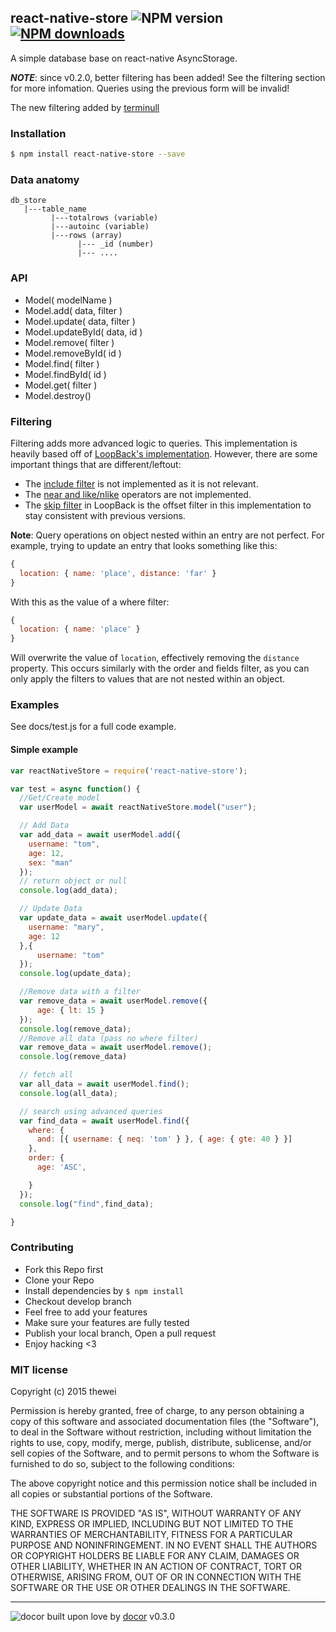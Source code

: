 ## react-native-store ![NPM version](https://img.shields.io/npm/v/react-native-store.svg?style=flat) [![NPM downloads](http://img.shields.io/npm/dm/react-native-store.svg?style=flat-square)](https://npmjs.org/package/react-native-store)

A simple database base on react-native AsyncStorage.

***NOTE***: since v0.2.0, better filtering has been added! See the filtering section for more infomation. Queries using the previous form will be invalid!

The new filtering added by [terminull](https://github.com/terminull/react-native-store/tree/better-filter)

### Installation
```bash
$ npm install react-native-store --save
```

### Data anatomy
```
db_store
   |---table_name
         |---totalrows (variable)
         |---autoinc (variable)
         |---rows (array)
         	   |--- _id (number)
         	   |--- ....

```

### API
- Model( modelName )
- Model.add( data, filter )
- Model.update( data, filter )
- Model.updateById( data, id )
- Model.remove( filter )
- Model.removeById( id )
- Model.find( filter )
- Model.findById( id )
- Model.get( filter )
- Model.destroy()

### Filtering

Filtering adds more advanced logic to queries. This implementation is heavily
based off of [LoopBack's implementation](https://docs.strongloop.com/display/public/LB/Querying+data#Queryingdata-Filters).
However, there are some important things that are different/leftout:

- The [include filter](https://docs.strongloop.com/display/public/LB/Include+filter) is not implemented as it is not relevant.
- The [near and like/nlike](https://docs.strongloop.com/display/public/LB/Where+filter#Wherefilter-likeandnlike) operators are not implemented.
- The [skip filter](https://docs.strongloop.com/display/public/LB/Skip+filter) in LoopBack is the offset filter in this implementation to
  stay consistent with previous versions.

**Note**: Query operations on object nested within an entry are not perfect.
For example, trying to update an entry that looks something like this:

```javascript
{
  location: { name: 'place', distance: 'far' }
}
```

With this as the value of a where filter:

```javascript
{
  location: { name: 'place' }
}
```

Will overwrite the value of `location`, effectively removing the `distance` 
property.
This occurs similarly with the order and fields filter, as you can only apply
the filters to values that are not nested within an object.

### Examples

See docs/test.js for a full code example.

#### Simple example
```js
var reactNativeStore = require('react-native-store');

var test = async function() {
  //Get/Create model
  var userModel = await reactNativeStore.model("user");

  // Add Data
  var add_data = await userModel.add({
    username: "tom",
    age: 12,
    sex: "man"
  });
  // return object or null
  console.log(add_data);

  // Update Data
  var update_data = await userModel.update({
    username: "mary",
    age: 12
  },{
      username: "tom"
  });
  console.log(update_data);

  //Remove data with a filter
  var remove_data = await userModel.remove({
      age: { lt: 15 }
  });
  console.log(remove_data);
  //Remove all data (pass no where filter)
  var remove_data = await userModel.remove();
  console.log(remove_data)

  // fetch all
  var all_data = await userModel.find();
  console.log(all_data);

  // search using advanced queries
  var find_data = await userModel.find({
    where: {
      and: [{ username: { neq: 'tom' } }, { age: { gte: 40 } }]
    },
    order: {
      age: 'ASC',

    }
  });
  console.log("find",find_data);

}
```
### Contributing
- Fork this Repo first
- Clone your Repo
- Install dependencies by `$ npm install`
- Checkout develop branch
- Feel free to add your features
- Make sure your features are fully tested
- Publish your local branch, Open a pull request
- Enjoy hacking <3

### MIT license
Copyright (c) 2015 thewei

Permission is hereby granted, free of charge, to any person obtaining a copy
of this software and associated documentation files (the &quot;Software&quot;), to deal
in the Software without restriction, including without limitation the rights
to use, copy, modify, merge, publish, distribute, sublicense, and/or sell
copies of the Software, and to permit persons to whom the Software is
furnished to do so, subject to the following conditions:

The above copyright notice and this permission notice shall be included in
all copies or substantial portions of the Software.

THE SOFTWARE IS PROVIDED &quot;AS IS&quot;, WITHOUT WARRANTY OF ANY KIND, EXPRESS OR
IMPLIED, INCLUDING BUT NOT LIMITED TO THE WARRANTIES OF MERCHANTABILITY,
FITNESS FOR A PARTICULAR PURPOSE AND NONINFRINGEMENT. IN NO EVENT SHALL THE
AUTHORS OR COPYRIGHT HOLDERS BE LIABLE FOR ANY CLAIM, DAMAGES OR OTHER
LIABILITY, WHETHER IN AN ACTION OF CONTRACT, TORT OR OTHERWISE, ARISING FROM,
OUT OF OR IN CONNECTION WITH THE SOFTWARE OR THE USE OR OTHER DEALINGS IN
THE SOFTWARE.

---

![docor]()
built upon love by [docor](git+https://github.com/turingou/docor.git) v0.3.0
